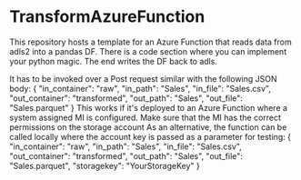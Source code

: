 ﻿# TransformAzureFunction
This repository hosts a template for an Azure Function that reads data from adls2 into a pandas DF. There is a code section where you can implement your python magic. The end writes the DF back to adls.

It has to be invoked over a Post request similar with the following JSON body:
{
  "in_container": "raw",
  "in_path": "Sales",
  "in_file": "Sales.csv",
  "out_container": "transformed",
  "out_path": "Sales",
  "out_file": "Sales.parquet"
}
This works if it's deployed to an Azure Function where a system assigned MI is configured. Make sure that the MI has the correct permissions on the storage account
As an alternative, the function can be called locally where the account key is passed as a parameter for testing:
{
  "in_container": "raw",
  "in_path": "Sales",
  "in_file": "Sales.csv",
  "out_container": "transformed",
  "out_path": "Sales",
  "out_file": "Sales.parquet",
  "storagekey": "YourStorageKey"
}
